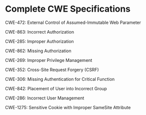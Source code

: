 

# Complete CWE Specifications

CWE-472: External Control of Assumed-Immutable Web Parameter

CWE-863: Incorrect Authorization

CWE-285: Improper Authorization

CWE-862: Missing Authorization

CWE-269: Improper Privilege Management

CWE-352: Cross-Site Request Forgery (CSRF)

CWE-306: Missing Authentication for Critical Function

CWE-842: Placement of User into Incorrect Group

CWE-286: Incorrect User Management

CWE-1275: Sensitive Cookie with Improper SameSite Attribute